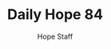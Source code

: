 ---
image: /assets/img/daily-hope-default-artwork.png
title: Daily Hope 84
number: 84
categories:
  - Daily Hope
author: Hope Staff
notes: Daily Hope 84
embed: >-
  <iframe style="border-radius:12px" src="https://open.spotify.com/embed/episode/3uhDm2HAsoYklSXEo3jOso?utm_source=generator" width="100%" height="152" frameBorder="0" allowfullscreen="" allow="autoplay; clipboard-write; encrypted-media; fullscreen; picture-in-picture" loading="lazy"></iframe>
---